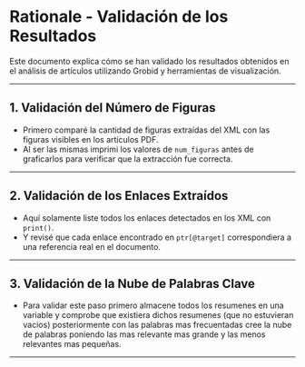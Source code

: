 # Rationale - Validación de los Resultados

Este documento explica cómo se han validado los resultados obtenidos en el análisis de artículos utilizando Grobid y herramientas de visualización.

-----------------------------------------------------------------------------------------------------------------------------------------------------

## 1. Validación del Número de Figuras 
- Primero comparé la cantidad de figuras extraídas del XML con las figuras visibles en los artículos PDF.  
- Al ser las mismas imprimi los valores de `num_figuras` antes de graficarlos para verificar que la extracción fue correcta.  

-----------------------------------------------------------------------------------------------------------------------------------------------------

## 2. Validación de los Enlaces Extraídos 
- Aquí solamente liste todos los enlaces detectados en los XML con `print()`.  
- Y revisé que cada enlace encontrado en `ptr[@target]` correspondiera a una referencia real en el documento.  

-----------------------------------------------------------------------------------------------------------------------------------------------------

## 3. Validación de la Nube de Palabras Clave 
- Para validar este paso primero almacene todos los resumenes en una variable y comprobe que existiera dichos resumenes (que no estuvieran vacios)
 posteriormente con las palabras mas frecuentadas cree la nube de palabras poniendo las mas relevante mas grande y las menos relevantes mas pequeñas.  

-----------------------------------------------------------------------------------------------------------------------------------------------------



